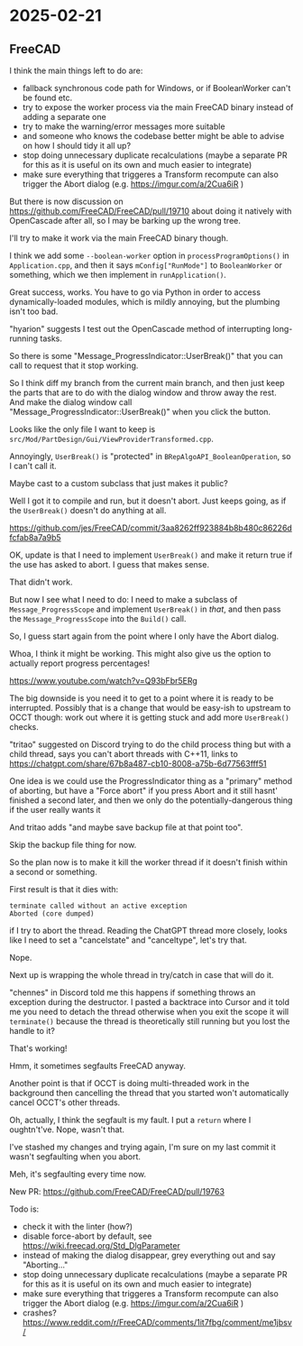 # 2025-02-21

## FreeCAD

I think the main things left to do are:

 * fallback synchronous code path for Windows, or if BooleanWorker can't be found etc.
 * try to expose the worker process via the main FreeCAD binary instead of adding a separate one
 * try to make the warning/error messages more suitable
 * and someone who knows the codebase better might be able to advise on how I should tidy it all up?
 * stop doing unnecessary duplicate recalculations (maybe a separate PR for this as it is useful on its own and much easier to integrate)
 * make sure everything that triggeres a Transform recompute can also trigger the Abort dialog (e.g. https://imgur.com/a/2Cua6iR )

But there is now discussion on https://github.com/FreeCAD/FreeCAD/pull/19710 about
doing it natively with OpenCascade after all, so I may be barking up the wrong tree.

I'll try to make it work via the main FreeCAD binary though.

I think we add some `--boolean-worker` option in `processProgramOptions()` in `Application.cpp`, and then it says `mConfig["RunMode"]` to `BooleanWorker` or something,
which we then implement in `runApplication()`.

Great success, works. You have to go via Python in order to access dynamically-loaded
modules, which is mildly annoying, but the plumbing isn't too bad.

"hyarion" suggests I test out the OpenCascade method of interrupting long-running
tasks.

So there is some "Message_ProgressIndicator::UserBreak()" that you can call to request
that it stop working.

So I think diff my branch from the current main branch, and then just keep the parts
that are to do with the dialog window and throw away the rest. And make the dialog
window call "Message_ProgressIndicator::UserBreak()" when you click the button.

Looks like the only file I want to keep is `src/Mod/PartDesign/Gui/ViewProviderTransformed.cpp`.

Annoyingly, `UserBreak()` is "protected" in `BRepAlgoAPI_BooleanOperation`, so I can't
call it.

Maybe cast to a custom subclass that just makes it public?

Well I got it to compile and run, but it doesn't abort. Just keeps going, as if
the `UserBreak()` doesn't do anything at all.

https://github.com/jes/FreeCAD/commit/3aa8262ff923884b8b480c86226dfcfab8a7a9b5

OK, update is that I need to implement `UserBreak()` and make it return true if the
use has asked to abort. I guess that makes sense.

That didn't work.

But now I see what I need to do: I need to make a subclass of `Message_ProgressScope`
and implement `UserBreak()` in *that*, and then pass the `Message_ProgressScope` into
the `Build()` call.

So, I guess start again from the point where I only have the Abort dialog.

Whoa, I think it might be working. This might also give us the option to actually report
progress percentages!

https://www.youtube.com/watch?v=Q93bFbr5ERg

The big downside is you need it to get to a point where it is ready to be interrupted.
Possibly that is a change that would be easy-ish to upstream to OCCT though: work out
where it is getting stuck and add more `UserBreak()` checks.

"tritao" suggested on Discord trying to do the child process thing but with a child
thread, says you can't abort threads with C++11, links to https://chatgpt.com/share/67b8a487-cb10-8008-a75b-6d77563fff51

One idea is we could use the ProgressIndicator thing as a "primary" method of aborting, but have a "Force abort" if you press Abort and it still hasnt' finished a second later, and then we only do the potentially-dangerous thing if the user really wants it

And tritao adds "and maybe save backup file at that point too".

Skip the backup file thing for now.

So the plan now is to make it kill the worker thread if it doesn't finish within a
second or something.

First result is that it dies with:

    terminate called without an active exception
    Aborted (core dumped)

if I try to abort the thread. Reading the ChatGPT thread more closely, looks like I need
to set a "cancelstate" and "canceltype", let's try that.

Nope.

Next up is wrapping the whole thread in try/catch in case that will do it.

"chennes" in Discord told me this happens if something throws an exception during the
destructor. I pasted a backtrace into Cursor and it told me you need to detach the
thread otherwise when you exit the scope it will `terminate()` because the thread is
theoretically still running but you lost the handle to it?

That's working!

Hmm, it sometimes segfaults FreeCAD anyway.

Another point is that if OCCT is doing multi-threaded work in the background then cancelling the thread that you started won't automatically cancel OCCT's other threads.

Oh, actually, I think the segfault is my fault. I put a `return` where I oughtn't've.
Nope, wasn't that.

I've stashed my changes and trying again, I'm sure on my last commit it wasn't
segfaulting when you abort.

Meh, it's segfaulting every time now.

New PR: https://github.com/FreeCAD/FreeCAD/pull/19763

Todo is:

 * check it with the linter (how?)
 * disable force-abort by default, see https://wiki.freecad.org/Std_DlgParameter
 * instead of making the dialog disappear, grey everything out and say "Aborting..."
 * stop doing unnecessary duplicate recalculations (maybe a separate PR for this as it is useful on its own and much easier to integrate)
 * make sure everything that triggeres a Transform recompute can also trigger the Abort dialog (e.g. https://imgur.com/a/2Cua6iR )
 * crashes? https://www.reddit.com/r/FreeCAD/comments/1it7fbg/comment/me1jbsv/

